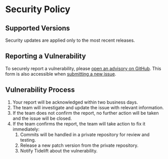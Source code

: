 # Security Policy

## Supported Versions

Security updates are applied only to the most recent releases.

## Reporting a Vulnerability

To securely report a vulnerability, please [open an advisory on GitHub][advisory]. This form is also accessible when [submitting a new issue][issue].

## Vulnerability Process

1. Your report will be acknowledged within two business days.
2. The team will investigate and update the issue with relevant information.
3. If the team does not confirm the report, no further action will be taken and the issue will be closed.
4. If the team confirms the report, the team will take action to fix it immediately:
    1. Commits will be handled in a private repository for review and testing.
    2. Release a new patch version from the private repository.
    3. Notify Tidelift about the vulnerability.

[advisory]: https://github.com/humanwhocodes/module-importer/security/advisories/new
[issue]: https://github.com/humanwhocodes/module-importer/issues/new/choose
